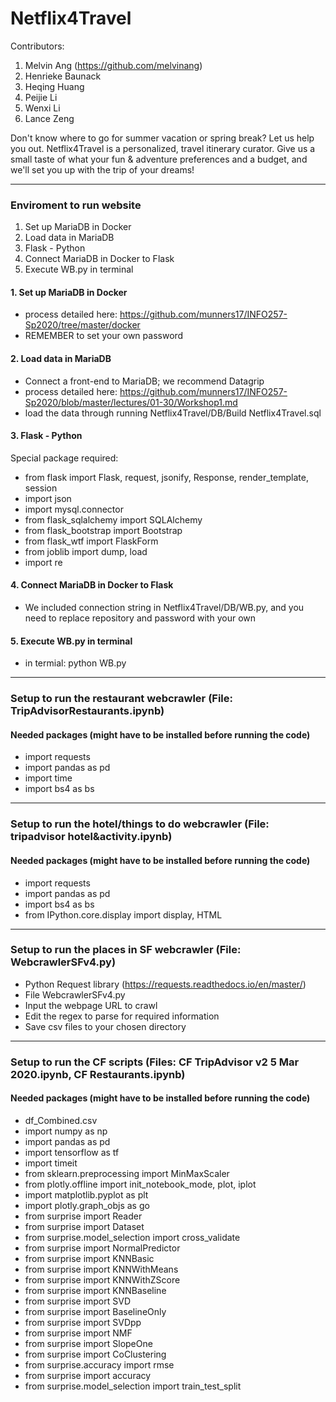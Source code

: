 # Netflix4Travel

Contributors:
  1. Melvin Ang (https://github.com/melvinang)
  2. Henrieke Baunack
  3. Heqing Huang
  4. Peijie Li 
  5. Wenxi Li
  6. Lance Zeng

Don't know where to go for summer vacation or spring break? Let us help you out. Netflix4Travel is a personalized, travel itinerary curator. Give us a small taste of what your fun & adventure preferences and a budget, and we'll set you up with the trip of your dreams! 

---
### Enviroment to run website
1. Set up MariaDB in Docker
2. Load data in MariaDB
3. Flask - Python
4. Connect MariaDB in Docker to Flask
5. Execute WB.py in terminal 

#### 1. Set up MariaDB in Docker
- process detailed here: https://github.com/munners17/INFO257-Sp2020/tree/master/docker
- REMEMBER to set your own password

#### 2. Load data in MariaDB
- Connect a front-end to MariaDB; we recommend Datagrip
- process detailed here: https://github.com/munners17/INFO257-Sp2020/blob/master/lectures/01-30/Workshop1.md
- load the data through running Netflix4Travel/DB/Build Netflix4Travel.sql

#### 3. Flask - Python
Special package required:

- from flask import Flask, request, jsonify, Response, render_template, session
- import json
- import mysql.connector
- from flask_sqlalchemy import SQLAlchemy
- from flask_bootstrap import Bootstrap
- from flask_wtf import FlaskForm
- from joblib import dump, load 
- import re

#### 4. Connect MariaDB in Docker to Flask
- We included connection string in Netflix4Travel/DB/WB.py, and you need to replace repository and password with your own

#### 5. Execute WB.py in terminal 

- in termial: python WB.py

----
### Setup to run the restaurant webcrawler (File: TripAdvisorRestaurants.ipynb)
#### Needed packages (might have to be installed before running the code)
- import requests
- import pandas as pd
- import time
- import bs4 as bs 
---
### Setup to run the hotel/things to do webcrawler (File: tripadvisor hotel&activity.ipynb)
#### Needed packages (might have to be installed before running the code)
- import requests
- import pandas as pd
- import bs4 as bs 
- from IPython.core.display import display, HTML
---
### Setup to run the places in SF webcrawler (File: WebcrawlerSFv4.py)
- Python Request library (https://requests.readthedocs.io/en/master/)
- File WebcrawlerSFv4.py
- Input the webpage URL to crawl
- Edit the regex to parse for required information
- Save csv files to your chosen directory

---
### Setup to run the CF scripts (Files: CF TripAdvisor v2 5 Mar 2020.ipynb, CF Restaurants.ipynb)
#### Needed packages (might have to be installed before running the code)
- df_Combined.csv
- import numpy as np
- import pandas as pd
- import tensorflow as tf
- import timeit
- from sklearn.preprocessing import MinMaxScaler
- from plotly.offline import init_notebook_mode, plot, iplot
- import matplotlib.pyplot as plt
- import plotly.graph_objs as go
- from surprise import Reader
- from surprise import Dataset
- from surprise.model_selection import cross_validate
- from surprise import NormalPredictor
- from surprise import KNNBasic
- from surprise import KNNWithMeans
- from surprise import KNNWithZScore
- from surprise import KNNBaseline
- from surprise import SVD
- from surprise import BaselineOnly
- from surprise import SVDpp
- from surprise import NMF
- from surprise import SlopeOne
- from surprise import CoClustering
- from surprise.accuracy import rmse
- from surprise import accuracy
- from surprise.model_selection import train_test_split
